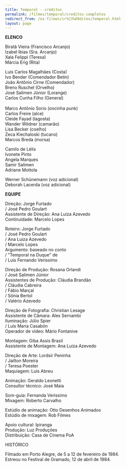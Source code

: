 ```yaml
---
title: Temporal - créditos
permalink: /filmes/temporal/creditos-completos
redirect_from: /os-filmes/cr%C3%A9ditos/temporal.html
layout: page
---
```

**ELENCO**

Biratã Vieira (Francisco Arcanjo)\
Izabel Ibias (Sra. Arcanjo)\
Xala Felippi (Teresa)\
Márcia Erig (Rita)

Luis Carlos Magalhães (Costa)\
Ivo Bender (Comendador Betin)\
João Antônio Cirne (Comendador)\
Breno Ruschel (Orvelho)\
José Salimen Júnior (Lorange)\
Carlos Cunha Filho (General)\
\
Marco Antônio Sorio (oncinha punk)\
Carlos Freire (alce)\
Cleide Fayad (lagosta)\
Wander Wildner (camarão)\
Lisa Becker (coelho)\
Zeca Kiechaloski (tucano)\
Marcos Breda (morsa)

Camilo de Lélis\
Ivonete Pinto\
Angela Marques\
Samir Salimen\
Adriane Mottola

Werner Schünemann (voz adicional)\
Deborah Lacerda (voz adicional)

**EQUIPE**

Direção: Jorge Furtado\
/ José Pedro Goulart\
Assistente de Direção: Ana Luiza Azevedo\
Continuidade: Marcelo Lopes

Roteiro: Jorge Furtado\
/ José Pedro Goulart\
/ Ana Luiza Azevedo\
/ Marcelo Lopes\
Argumento: baseado no conto\
/ "Temporal na Duque" de\
/ Luis Fernando Verissimo

Direção de Produção: Rosana Orlandi\
/ José Salimen Júnior\
Assistentes de Produção: Cláudia Brandão\
/ Cláudia Cabreira\
/ Fábio Marçal\
/ Sônia Bertol\
/ Valério Azevedo

Direção de Fotografia: Christian Lesage\
Assistente de Câmara: Alex Sernambi\
Iluminação: Júlio Spier\
/ Luis Maria Casabón\
Operador de vídeo: Mário Fontanive

Montagem: Giba Assis Brasil\
Assistente de Montagem: Ana Luiza Azevedo

Direção de Arte: Lordsir Peninha\
/ Jailton Moreira\
/ Teresa Poester\
Maquiagem: Luis Abreu

Animação: Geraldo Leonetti\
Consultor técnico: José Maia

Som-guia: Fernanda Verissimo\
Mixagem: Roberto Carvalho

Estúdio de animação: Otto Desenhos Animados\
Estúdio de mixagem: Rob Filmes

Apoio cultural: Ipiranga\
Produção: Luz Produções\
Distribuição: Casa de Cinema PoA

HISTÓRICO

Filmado em Porto Alegre, de 5 a 12 de fevereiro de 1984.\
Estreou no Festival de Gramado, 12 de abril de 1984.
